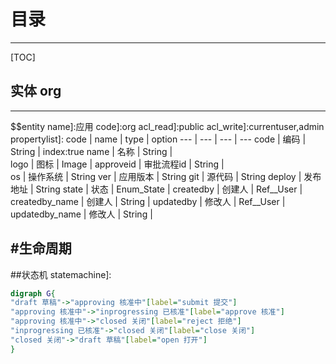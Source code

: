 # 目录
---
[TOC]

## 实体 org
---
$$entity
name]:应用
code]:org
acl_read]:public
acl_write]:currentuser,admin
propertylist]:
code | name | type | option
--- | --- | --- | ---
code | 编码 | String | index:true 
name | 名称 | String |  
logo | 图标 | Image | 
approveid | 审批流程id | String |  
os | 操作系统 | String
ver | 应用版本 | String
git | 源代码 | String
deploy | 发布地址 | String 
state | 状态 | Enum_State | 
createdby | 创建人 | Ref__User | 
createdby_name | 创建人 | String | 
updatedby | 修改人 | Ref__User | 
updatedby_name | 修改人 | String | 

#生命周期
----
##状态机
statemachine]:
```dot
digraph G{
"draft 草稿"->"approving 核准中"[label="submit 提交"]
"approving 核准中"->"inprogressing 已核准"[label="approve 核准"]
"approving 核准中"->"closed 关闭"[label="reject 拒绝"]
"inprogressing 已核准"->"closed 关闭"[label="close 关闭"]
"closed 关闭"->"draft 草稿"[label="open 打开"]
}
```
```